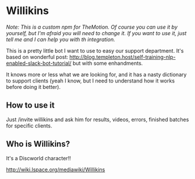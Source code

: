 # Willikins

*Note: This is a custom npm for TheMotion. Of course you can use it by yourself, but I'm afraid you will need to change it. If you want to use it, just tell me and I can help you with th integration.*


This is a pretty little bot I want to use to easy our support department. It's based on wonderful post: http://blog.templeton.host/self-training-nlp-enabled-slack-bot-tutorial/ but with some enhandments.

It knows more or less what we are looking for, and it has a nasty dictionary to support clients 
(yeah I know, but I need to understand how it works before doing it better).
 
## How to use it
  
Just /invite willikins and ask him for results, videos, errors, finished batches for specific clients.
  
## Who is Willikins?

It's a Discworld character!!

http://wiki.lspace.org/mediawiki/Willikins
